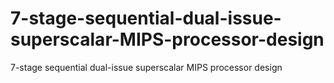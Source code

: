 # 7-stage-sequential-dual-issue-superscalar-MIPS-processor-design
7-stage sequential dual-issue superscalar MIPS processor design
